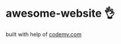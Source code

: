 # awesome-website :ok_hand:                                                                                                                                                                                                                                                 
built with help of <a href="http://johnelder.com/">codemy.com</a>
